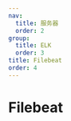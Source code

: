 ```yaml
---
nav:
  title: 服务器
  order: 2
group:
  title: ELK
  order: 3
title: Filebeat
order: 4
---
```


# Filebeat
